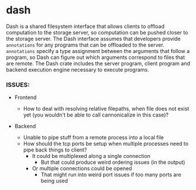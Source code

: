 # dash
Dash is a shared filesystem interface that allows clients to offload computation to the storage server, so computation can be pushed closer to the storage server.
The Dash interface assumes that developers provide `annotations` for any programs that can be offloaded to the server.
`annotations` specify a type assignment between the arguments that follow a program, so Dash can figure out which arguments correspond to files that are remote.
The Dash crate includes the server program, client program and backend execution engine necessary to execute programs.

### ISSUES:
* Frontend
    * How to deal with resolving relative filepaths, when file does not exist yet (you wouldn't be able to call cannonicalize in this case)?

* Backend
    * Unable to pipe stuff from a remote process into a local file
    * How should the tcp ports be setup when multiple processes need to pipe back things to client?
        - It could be multiplexed along a single connection 
            - But that could produce weird ordering issues (in the output)
        - Or multiple connections could be opened
            - That might run into weird port issues if too many ports are being used
